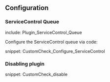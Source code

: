 ## Configuration


### ServiceControl Queue

include: Plugin_ServiceControl_Queue

Configure the ServiceControl queue via code:

snippet: CustomCheck_Configure_ServiceControl


### Disabling plugin

snippet: CustomCheck_disable